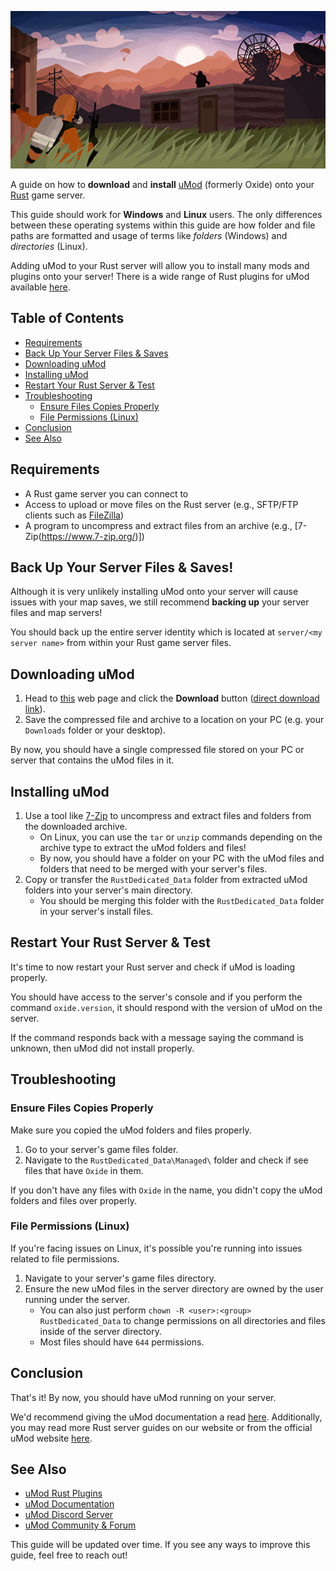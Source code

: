 <div align="center">

![banner](./images/banner.png)

</div>

A guide on how to **download** and **install** [uMod](https://umod.org/) (formerly Oxide) onto your [Rust](https://rust.facepunch.com/) game server.

This guide should work for **Windows** and **Linux** users. The only differences between these operating systems within this guide are how folder and file paths are formatted and usage of terms like *folders* (Windows) and *directories* (Linux).

Adding uMod to your Rust server will allow you to install many mods and plugins onto your server! There is a wide range of Rust plugins for uMod available [here](https://umod.org/plugins?page=1&sort=title&sortdir=asc&categories=rust).

## Table of Contents
* [Requirements](#requirements)
* [Back Up Your Server Files & Saves](#back-up-your-server-files--saves)
* [Downloading uMod](#downloading-umod)
* [Installing uMod](#installing-umod)
* [Restart Your Rust Server & Test](#restart-your-rust-server--test)
* [Troubleshooting](#troubleshooting)
    * [Ensure Files Copies Properly](#ensure-files-copies-properly)
    * [File Permissions (Linux)](#file-permissions-linux)
* [Conclusion](#conclusion)
* [See Also](#see-also)

## Requirements
* A Rust game server you can connect to
* Access to upload or move files on the Rust server (e.g., SFTP/FTP clients such as [FileZilla](https://filezilla-project.org/))
* A program to uncompress and extract files from an archive (e.g., [7-Zip(https://www.7-zip.org/)])

## Back Up Your Server Files & Saves!
Although it is very unlikely installing uMod onto your server will cause issues with your map saves, we still recommend **backing up** your server files and map servers!

You should back up the entire server identity which is located at `server/<my server name>` from within your Rust game server files.

## Downloading uMod
1. Head to [this](https://umod.org/games/rust) web page and click the **Download** button ([direct download link](https://umod.org/games/rust/download?tag=public)).
2. Save the compressed file and archive to a location on your PC (e.g. your `Downloads` folder or your desktop).

By now, you should have a single compressed file stored on your PC or server that contains the uMod files in it.

## Installing uMod
1. Use a tool like [7-Zip](https://www.7-zip.org/) to uncompress and extract files and folders from the downloaded archive.
    * On Linux, you can use the `tar` or `unzip` commands depending on the archive type to extract the uMod folders and files!
    * By now, you should have a folder on your PC with the uMod files and folders that need to be merged with your server's files.
2. Copy or transfer the `RustDedicated_Data` folder from extracted uMod folders into your server's main directory.
    * You should be merging this folder with the `RustDedicated_Data` folder in your server's install files.

## Restart Your Rust Server & Test
It's time to now restart your Rust server and check if uMod is loading properly.

You should have access to the server's console and if you perform the command `oxide.version`, it should respond with the version of uMod on the server.

If the command responds back with a message saying the command is unknown, then uMod did not install properly.

## Troubleshooting
### Ensure Files Copies Properly
Make sure you copied the uMod folders and files properly.

1. Go to your server's game files folder.
2. Navigate to the `RustDedicated_Data\Managed\` folder and check if see files that have `Oxide` in them.

If you don't have any files with `Oxide` in the name, you didn't copy the uMod folders and files over properly.

### File Permissions (Linux)
If you're facing issues on Linux, it's possible you're running into issues related to file permissions.

1. Navigate to your server's game files directory.
2. Ensure the new uMod files in the server directory are owned by the user running under the server.
    * You can also just perform `chown -R <user>:<group> RustDedicated_Data` to change permissions on all directories and files inside of the server directory.
    * Most files should have `644` permissions.

## Conclusion
That's it! By now, you should have uMod running on your server.

We'd recommend giving the uMod documentation a read [here](https://umod.org/documentation). Additionally, you may read more Rust server guides on our website or from the official uMod website [here](https://umod.org/guides).

## See Also
* [uMod Rust Plugins](https://umod.org/plugins?page=1&sort=title&sortdir=asc&categories=rust)
* [uMod Documentation](https://umod.org/documentation)
* [uMod Discord Server](https://discord.gg/HdhSD8aBXD)
* [uMod Community & Forum](https://umod.org/community)

This guide will be updated over time. If you see any ways to improve this guide, feel free to reach out!